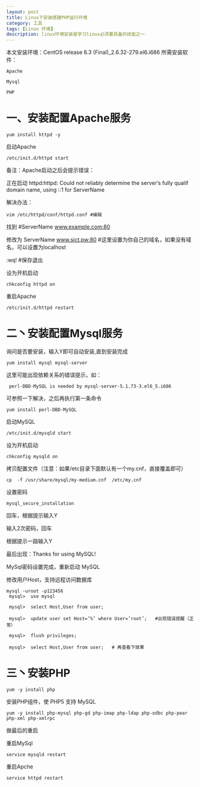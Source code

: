 ```yaml
---
layout: post
title: Linux下安装搭建PHP运行环境
category: 工具
tags: [Linux 环境]
description: linux环境安装是学习linux必须要具备的技能之一
---
```


本文安装环境：CentOS release 6.3 (Final)_2.6.32-279.el6.i686
所需安装软件：

    Apache

    Mysql

    PHP

# 一、安装配置Apache服务

    yum install httpd -y
启动Apache

    /etc/init.d/httpd start
备注：Apache启动之后会提示错误：

正在启动 httpd:httpd: Could not reliably determine the server’s fully qualif domain name, using ::1 for ServerName

解决办法：

    vim /etc/httpd/conf/httpd.conf #编辑

找到 #ServerName www.example.com:80

修改为 ServerName www.sict.pw:80 #这里设置为你自己的域名，如果没有域名，可以设置为localhost

:wq! #保存退出

设为开机启动

    chkconfig httpd on
重启Apache

    /etc/init.d/httpd restart
# 二丶安装配置Mysql服务

询问是否要安装，输入Y即可自动安装,直到安装完成

    yum install mysql mysql-server
这里可能出现依赖关系的错误提示，如：

     perl-DBD-MySQL is needed by mysql-server-5.1.73-3.el6_5.i686

可参照一下解决，之后再执行第一条命令

    yum install perl-DBD-MySQL
启动MySQL

    /etc/init.d/mysqld start
设为开机启动

    chkconfig mysqld on

拷贝配置文件（注意：如果/etc目录下面默认有一个my.cnf，直接覆盖即可）

    cp  -f /usr/share/mysql/my-medium.cnf  /etc/my.cnf
 

设置密码

    mysql_secure_installation
回车，根据提示输入Y

输入2次密码，回车

根据提示一路输入Y

最后出现：Thanks for using MySQL!

MySql密码设置完成，重新启动 MySQL

修改用户Host，支持远程访问数据库

    mysql -uroot -p123456
     mysql>  use mysql

     mysql>  select Host,User from user;

     mysql>  update user set Host=’%’ where User=’root’;   #出现错误提醒（正常）

     mysql>  flush privileges;

     mysql>  select Host,User from user;   # 再查看下效果

# 三丶安装PHP

    yum -y install php
 
安装PHP组件，使 PHP5 支持 MySQL

    yum -y install php-mysql php-gd php-imap php-ldap php-odbc php-pear php-xml php-xmlrpc
 

做最后的重启

重启MySql

    service mysqld restart
重启Apche

    service httpd restart